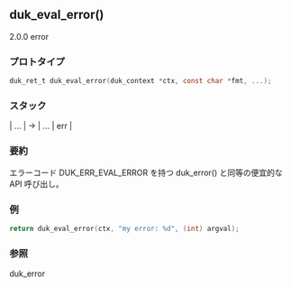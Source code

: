 ## duk_eval_error() 

2.0.0 error

### プロトタイプ

```c
duk_ret_t duk_eval_error(duk_context *ctx, const char *fmt, ...);
```

### スタック

| ... | -> | ... | err |

### 要約

エラーコード DUK_ERR_EVAL_ERROR を持つ duk_error() と同等の便宜的な API 呼び出し。


### 例

```c
return duk_eval_error(ctx, "my error: %d", (int) argval);
```

### 参照

duk_error